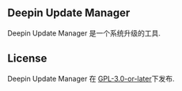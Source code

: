## Deepin Update Manager

Deepin Update Manager 是一个系统升级的工具.

## License

Deepin Update Manager 在 [GPL-3.0-or-later](LICENSES/GPL-3.0-or-later.txt)下发布.
